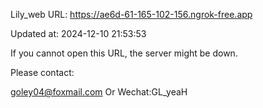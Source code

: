 Lily_web URL: https://ae6d-61-165-102-156.ngrok-free.app

Updated at: 2024-12-10 21:53:53

If you cannot open this URL, the server might be down.

Please contact: 

goley04@foxmail.com Or Wechat:GL_yeaH